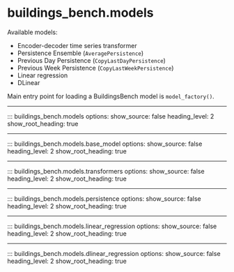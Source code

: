 # buildings_bench.models

Available models:

- Encoder-decoder time series transformer
- Persistence Ensemble (`AveragePersistence`)
- Previous Day Persistence (`CopyLastDayPersistence`)
- Previous Week Persistence (`CopyLastWeekPersistence`)
- Linear regression
- DLinear

Main entry point for loading a BuildingsBench model is `model_factory()`.

---

::: buildings_bench.models
    options:
        show_source: false
        heading_level: 2
        show_root_heading: true

---

::: buildings_bench.models.base_model
    options:
        show_source: false
        heading_level: 2
        show_root_heading: true

---

::: buildings_bench.models.transformers
    options:
        show_source: false
        heading_level: 2
        show_root_heading: true

---

::: buildings_bench.models.persistence
    options:
        show_source: false
        heading_level: 2
        show_root_heading: true

---

::: buildings_bench.models.linear_regression
    options:
        show_source: false
        heading_level: 2
        show_root_heading: true

---

::: buildings_bench.models.dlinear_regression
    options:
        show_source: false
        heading_level: 2
        show_root_heading: true

